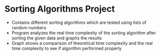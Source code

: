 # Sorting Algorithms Project
- Contains different sorting algorithms which are tested using lists of random numbers
- Program analyzes the real time complexity of the sorting algorithm after sorting the given data and graphs the results
- Graph shows a comparison of theoretical time complexity and the real time complexity to see if algorithm performed properly
